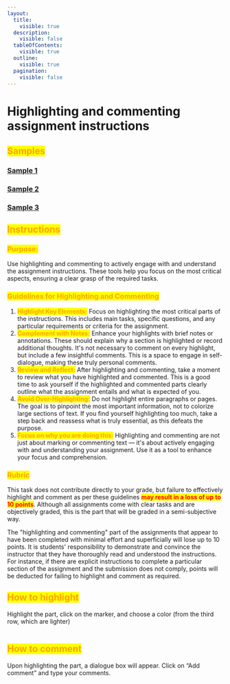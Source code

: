 ```yaml
---
layout:
  title:
    visible: true
  description:
    visible: false
  tableOfContents:
    visible: true
  outline:
    visible: true
  pagination:
    visible: false
---
```


# Highlighting and commenting assignment instructions

## <mark style="color:orange;">Samples</mark>

### [Sample 1](https://docs.google.com/document/d/1qPHry76M5NxCfCcdGoTbN9LobWBaj64K/edit?usp=sharing\&ouid=100179871492576617561\&rtpof=true\&sd=true)

### [Sample 2](https://docs.google.com/document/d/1Xz00OuitP0218vfBwP3WhyFYMFyYWIAS/edit?usp=sharing\&ouid=100179871492576617561\&rtpof=true\&sd=true)

### [Sample 3](https://docs.google.com/document/d/1kmMEiGQDtZFmSiCW\_nvS3EaYGgPV5Mka/edit?usp=sharing\&ouid=100179871492576617561\&rtpof=true\&sd=true)

## <mark style="color:orange;">**Instructions**</mark>

### <mark style="color:orange;">**Purpose:**</mark>&#x20;

Use highlighting and commenting to actively engage with and understand the assignment instructions. These tools help you focus on the most critical aspects, ensuring a clear grasp of the required tasks.

### <mark style="color:orange;">**Guidelines for Highlighting and Commenting**</mark>

1. <mark style="color:orange;">**Highlight Key Elements:**</mark> Focus on highlighting the most critical parts of the instructions. This includes main tasks, specific questions, and any particular requirements or criteria for the assignment.
2. <mark style="color:orange;">**Complement with Notes:**</mark> Enhance your highlights with brief notes or annotations. These should explain why a section is highlighted or record additional thoughts. It's not necessary to comment on every highlight, but include a few insightful comments. This is a space to engage in self-dialogue, making these truly personal comments.
3. <mark style="color:orange;">**Review and Reflect:**</mark> After highlighting and commenting, take a moment to review what you have highlighted and commented. This is a good time to ask yourself if the highlighted and commented parts clearly outline what the assignment entails and what is expected of you.
4. <mark style="color:orange;">**Avoid Over-Highlighting:**</mark> Do not highlight entire paragraphs or pages. The goal is to pinpoint the most important information, not to colorize large sections of text. If you find yourself highlighting too much, take a step back and reassess what is truly essential, as this defeats the purpose.
5. <mark style="color:orange;">**Focus on why you are doing this:**</mark> Highlighting and commenting are not just about marking or commenting text — it's about actively engaging with and understanding your assignment. Use it as a tool to enhance your focus and comprehension.

### <mark style="color:orange;">**Rubric**</mark>

This task does not contribute directly to your grade, but failure to effectively highlight and comment as per these guidelines <mark style="color:red;">**may result in a loss of up to 10 points**</mark>. Although all assignments come with clear tasks and are objectively graded, this is the part that will be graded in a semi-subjective way.

The "highlighting and commenting" part of the assignments that appear to have been completed with minimal effort and superficially will lose up to 10 points. It is students' responsibility to demonstrate and convince the instructor that they have thoroughly read and understood the instructions. For instance, if there are explicit instructions to complete a particular section of the assignment and the submission does not comply, points will be deducted for failing to highlight and comment as required.

## <mark style="color:orange;">How to highlight</mark>

Highlight the part, click on the marker, and choose a color (from the third row, which are lighter)

<figure><img src="https://lh7-us.googleusercontent.com/oGtHUAP8eEOfES1Vsx0Syyv22Z_Po8Eq9vZCyEpNg_TsW1jCYXWV7xVQe1oPgjvYXvUaqaBWBmBOjb83aERm_uPAAeqwFnsmITHpIIdWL9buBR6QEdQ31i1CjB7mWw3LWbSPKWKleoB5OLhfWUopssIWD0GEel-xUaJeYbc3tYasG7yM_IsGyMpBhjd85w" alt=""><figcaption></figcaption></figure>

## <mark style="color:orange;">How to comment</mark>

Upon highlighting the part, a dialogue box will appear. Click on “Add comment” and type your comments.

<figure><img src="https://lh7-us.googleusercontent.com/RAnXEBkyZjUWP3NCgpgIWrr_Ys_oC33UKY97d2fDoDrliSB1ZndLOa4NwuTO5sQpf-Dqz2M_xJm5eL7ZDJI1osBrnbSeye_0LjMKOIh4h6HtlRWpGmzpuVk4uO55Mwjs5tb_C2w9HJ6PG4YvFAb4OFi88liQLRb_BNLSQBpwXpp78ADONfJsyKrKlTQtGg" alt=""><figcaption></figcaption></figure>

##
